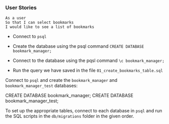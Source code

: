 ### User Stories

```
As a user
So that I can select bookmarks
I would like to see a list of bookmarks
```

- Connect to `psql`

- Create the database using the psql command `CREATE DATABASE bookmark_manager;`

- Connect to the database using the pqsl command `\c bookmark_manager;`

- Run the query we have saved in the file `01_create_bookmarks_table.sql`


Connect to `psql` and create the `bookmark_manager` and `bookmark_manager_test` databases:

CREATE DATABASE bookmark_manager;
CREATE DATABASE bookmark_manager_test;

To set up the appropriate tables, connect to each database in `psql` and run the SQL scripts in the `db/migrations` folder in the given order.



